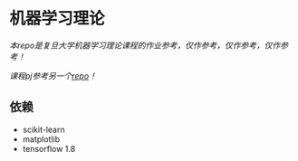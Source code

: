 # 机器学习理论

*本repo是复旦大学机器学习理论课程的作业参考，仅作参考，仅作参考，仅作参考！*

*课程pj参考另一个[repo](https://github.com/JonathanSilver/modelarts)！*

## 依赖
- scikit-learn
- matplotlib
- tensorflow 1.8
